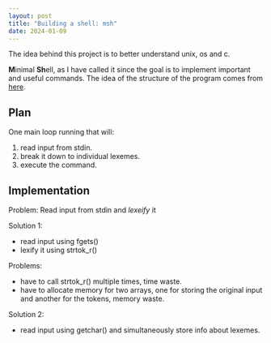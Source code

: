 ```yaml
---
layout: post
title: "Building a shell: msh"
date: 2024-01-09
---
```


The idea behind this project is to better understand unix, os and c.

**M**inimal **Sh**ell, as I have called it since the goal is to implement important and useful commands. The idea of the structure of the program comes from [here](https://brennan.io/2015/01/16/write-a-shell-in-c/).

## Plan

One main loop running that will:
1. read input from stdin.
2. break it down to individual lexemes.
3. execute the command.

## Implementation

Problem: Read input from stdin and *lexeify* it

Solution 1:
- read input using fgets()
- lexify it using strtok_r()

Problems:
- have to call strtok_r() multiple times, time waste.
- have to allocate memory for two arrays, one for storing the original input and another for the tokens, memory waste.

Solution 2:
- read input using getchar() and simultaneously store info about lexemes.